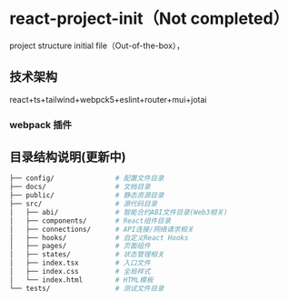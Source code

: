 # react-project-init（Not completed）

project structure initial file（Out-of-the-box），

## 技术架构

react+ts+tailwind+webpck5+eslint+router+mui+jotai

### webpack 插件

## 目录结构说明(更新中)

```bash
├── config/               # 配置文件目录
├── docs/                 # 文档目录
├── public/               # 静态资源目录
├── src/                  # 源代码目录
│   ├── abi/              # 智能合约ABI文件目录(Web3相关)
│   ├── components/       # React组件目录
│   ├── connections/      # API连接/网络请求相关
│   ├── hooks/            # 自定义React Hooks
│   ├── pages/            # 页面组件
│   ├── states/           # 状态管理相关
│   ├── index.tsx         # 入口文件
│   ├── index.css         # 全局样式
│   └── index.html        # HTML模板
└── tests/                # 测试文件目录
```
